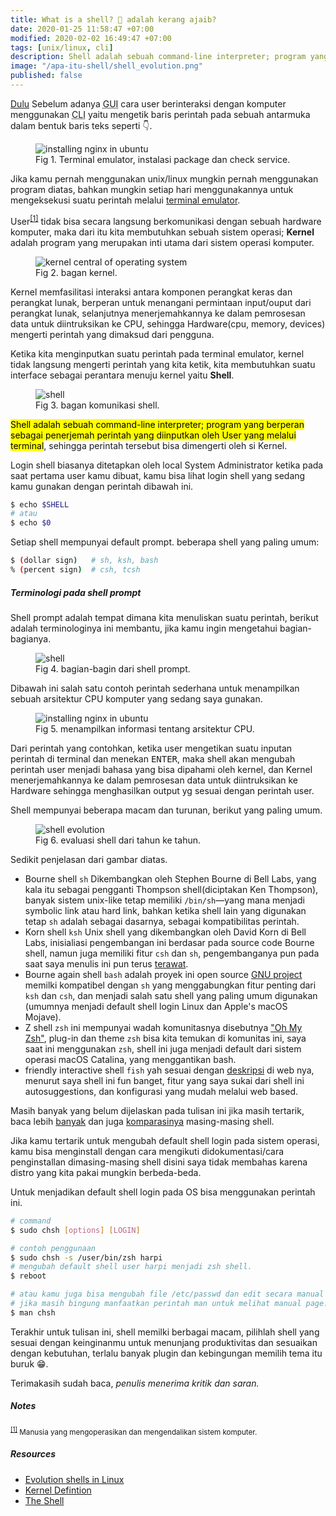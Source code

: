 ```yaml
---
title: What is a shell? 🐚 adalah kerang ajaib?
date: 2020-01-25 11:58:47 +07:00
modified: 2020-02-02 16:49:47 +07:00
tags: [unix/linux, cli]
description: Shell adalah sebuah command-line interpreter; program yang berperan sebagai penerjemah perintah yang diinputkan oleh User yang melalui terminal, sehingga perintah tersebut bisa dimengerti oleh si Kernel.
image: "/apa-itu-shell/shell_evolution.png"
published: false
---
```


<a href="http://www.youtube.com/watch?v=tc4ROCJYbm0&t=70" target="_blank" rel="noopener">Dulu</a> Sebelum adanya <abbr title="Graphical User Interface">GUI</abbr> cara user berinteraksi dengan komputer menggunakan <abbr title="Command Line Interface">CLI</abbr> yaitu mengetik baris perintah pada sebuah antarmuka dalam bentuk baris teks seperti 👇.

<figure>
<img src="/apa-itu-shell/terminal_nginx.gif" alt="installing nginx in ubuntu">
<figcaption>Fig 1. Terminal emulator, instalasi package dan check service.</figcaption>
</figure>

Jika kamu pernah menggunakan unix/linux mungkin pernah menggunakan program diatas, bahkan mungkin setiap hari menggunakannya untuk mengeksekusi suatu perintah melalui <a href="http://en.wikipedia.org/wiki/List_of_terminal_emulators" target="_blank" rel="noopener">terminal emulator</a>.

User<sup id="user">[[1]](#user-ref)</sup> tidak bisa secara langsung berkomunikasi dengan sebuah hardware komputer, maka dari itu kita membutuhkan sebuah sistem operasi; **Kernel** adalah program yang merupakan inti utama dari sistem operasi komputer.

<figure>
<img src="/apa-itu-shell/kernel.png" alt="kernel central of operating system">
<figcaption>Fig 2. bagan kernel.</figcaption>
</figure>

Kernel memfasilitasi interaksi antara komponen perangkat keras dan perangkat lunak, berperan untuk menangani permintaan input/ouput dari perangkat lunak, selanjutnya menerjemahkannya ke dalam pemrosesan data untuk diintruksikan ke CPU, sehingga Hardware(cpu, memory, devices) mengerti perintah yang dimaksud dari pengguna.

Ketika kita menginputkan suatu perintah pada terminal emulator, kernel tidak langsung mengerti perintah yang kita ketik, kita membutuhkan suatu interface sebagai perantara menuju kernel yaitu **Shell**.

<figure>
<img src="/apa-itu-shell/shell.png" alt="shell">
<figcaption>Fig 3. bagan komunikasi shell.</figcaption>
</figure>

<mark>Shell adalah sebuah command-line interpreter; program yang berperan sebagai penerjemah perintah yang diinputkan oleh User yang melalui terminal</mark>, sehingga perintah tersebut bisa dimengerti oleh si Kernel.

Login shell biasanya ditetapkan oleh local System Administrator ketika pada saat pertama user kamu dibuat, kamu bisa lihat login shell yang sedang kamu gunakan dengan perintah dibawah ini.

```bash
$ echo $SHELL
# atau
$ echo $0
```

Setiap shell mempunyai default prompt. beberapa shell yang paling umum:

```bash
$ (dollar sign)   # sh, ksh, bash
% (percent sign)  # csh, tcsh
```

##### Terminologi pada shell prompt

Shell prompt adalah tempat dimana kita menuliskan suatu perintah, berikut adalah terminologinya ini membantu, jika kamu ingin mengetahui bagian-bagianya.

<figure>
<img src="/apa-itu-shell/term_shell_prompt.png" alt="shell">
<figcaption>Fig 4. bagian-bagin dari shell prompt.</figcaption>
</figure>

Dibawah ini salah satu contoh perintah sederhana untuk menampilkan sebuah arsitektur CPU komputer yang sedang saya gunakan.

<figure>
<img src="/apa-itu-shell/terminal_lscpu.gif" alt="installing nginx in ubuntu">
<figcaption>Fig 5. menampilkan informasi tentang arsitektur CPU.</figcaption>
</figure>

Dari perintah yang contohkan, ketika user mengetikan suatu inputan perintah di terminal dan menekan <kbd>ENTER</kbd>, maka shell akan mengubah perintah user menjadi bahasa yang bisa dipahami oleh kernel, dan Kernel menerjemahkannya ke dalam pemrosesan data untuk diintruksikan ke Hardware sehingga menghasilkan output yg sesuai dengan perintah user.

Shell mempunyai beberapa macam dan turunan, berikut yang paling umum.

<figure>
<img src="/apa-itu-shell/shell_evolution.png" alt="shell evolution">
<figcaption>Fig 6. evaluasi shell dari tahun ke tahun.</figcaption>
</figure>

Sedikit penjelasan dari gambar diatas.

- Bourne shell `sh`
  Dikembangkan oleh Stephen Bourne di Bell Labs, yang kala itu sebagai pengganti Thompson shell(diciptakan Ken Thompson), banyak sistem unix-like tetap memiliki `/bin/sh`—yang mana menjadi symbolic link atau hard link, bahkan ketika shell lain yang digunakan tetap `sh` adalah sebagai dasarnya, sebagai kompatibilitas perintah.
- Korn shell `ksh` Unix shell yang dikembangkan oleh David Korn di Bell Labs,
  inisialiasi pengembangan ini berdasar pada source code Bourne shell, namun juga memiliki fitur `csh` dan `sh`, pengembanganya pun pada saat saya menulis ini pun terus <a href="http://github.com/att/ast" target="_blank" rel="noopener">terawat</a>.
- Bourne again shell `bash`
  adalah proyek ini open source <a href="http://gnu.org/software/bash/" target="_blank" rel="noopener">GNU project</a> memilki kompatibel dengan `sh` yang menggabungkan fitur penting dari `ksh` dan `csh`, dan menjadi salah satu shell yang paling umum digunakan (umumnya menjadi default shell login Linux dan Apple's macOS Mojave).
- Z shell `zsh` ini mempunyai wadah komunitasnya disebutnya <a href="http://ohmyz.sh/"  target="_blank" rel="noopener">"Oh My Zsh"</a>, plug-in dan theme `zsh` bisa kita temukan di komunitas ini, saya saat ini menggunakan `zsh`, shell ini juga menjadi default dari sistem operasi macOS Catalina, yang menggantikan bash.
- friendly interactive shell `fish`
  yah sesuai dengan <a href="http://fishshell.com/" target="_blank" rel="noopener">deskripsi</a> di web nya, menurut saya shell ini fun banget, fitur yang saya sukai dari shell ini autosuggestions, dan konfigurasi yang mudah melalui web based.

Masih banyak yang belum dijelaskan pada tulisan ini jika masih tertarik, baca lebih <a href="http://en.wikipedia.org/wiki/List_of_command-line_interpreters#Operating_system_shells" target="_blank" rel="noopener">banyak</a> dan juga <a href="http://en.wikipedia.org/wiki/Comparison_of_command_shells" target="_blank" rel="noopener">komparasinya</a> masing-masing shell.

Jika kamu tertarik untuk mengubah default shell login pada sistem operasi, kamu bisa menginstall dengan cara mengikuti didokumentasi/cara penginstallan dimasing-masing shell disini saya tidak membahas karena distro yang kita pakai mungkin berbeda-beda.

Untuk menjadikan default shell login pada OS bisa menggunakan perintah ini.

```bash
# command
$ sudo chsh [options] [LOGIN]

# contoh penggunaan
$ sudo chsh -s /user/bin/zsh harpi
# mengubah default shell user harpi menjadi zsh shell.
$ reboot

# atau kamu juga bisa mengubah file /etc/passwd dan edit secara manual user shellnya.
# jika masih bingung manfaatkan perintah man untuk melihat manual page.
$ man chsh
```

Terakhir untuk tulisan ini, shell memilki berbagai macam, pilihlah shell yang sesuai dengan keinginanmu untuk menunjang produktivitas dan sesuaikan dengan kebutuhan, terlalu banyak plugin dan kebingungan memilih tema itu buruk 😁.

Terimakasih sudah baca, _penulis menerima kritik dan saran._

##### Notes

<small id="user-ref"><sup>[[1]](#user)</sup> Manusia yang mengoperasikan dan mengendalikan sistem komputer.</small>

##### Resources

- [Evolution shells in Linux](http://developer.ibm.com/tutorials/l-linux-shells/)
- [Kernel Defintion](http://www.linfo.org/kernel.html)
- [The Shell](http://www.cis.rit.edu/class/simg211/unixintro/Shell.html)
